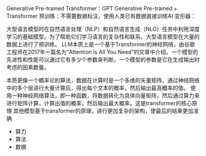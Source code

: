 Generative Pre-trained Transformer：GPT
Generative Pre-trained + Transformer
预训练：不需要数据标注，使用人类已有数据直接训练AI
变形器：

大型语言模型时在自然语言处理（NLP）和自然语言生成（NLG）任务中利用深度学习的基础模型。为了帮助它们学习语言的复杂性和联系，大型语言模型在大量的数据上进行了预训练。
LLM本质上是一个基于Transformer的神经网络，由谷歌工程师在2017年一篇名为“Attention is All You Need”的文章中介绍。一个模型的先进性和性能可以通过它有多少个参数来判断。一个模型的参数是它在生成输出时考虑的因素数量。

本质更像一个概率论的算法，数据在计算时是一个多维的矢量矩阵，通过神经网络中的多个层进行大量计算后，得出每个文本的概率，然后输出最高概率的值。
使用一种神经网络算法，即一种函数，将数据转化为具体向量矩阵，然后通过算力来进行矩阵计算，计算出值的概率，然后输出最大概率。这是transformer的核心原理
其他模型基于transformer的原理，进行更加复杂的架构，使最后的结果更加准确

* 算力
* 算法
* 数据
